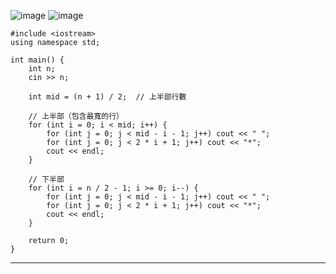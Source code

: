 ![image](https://github.com/user-attachments/assets/0c3a36e1-e447-4e1e-bf20-8ae41d8a314d)
![image](https://github.com/user-attachments/assets/90d9f0b0-acf7-440b-9a3d-4b98b6c8834d)

```
#include <iostream>
using namespace std;

int main() {
    int n;
    cin >> n;

    int mid = (n + 1) / 2;  // 上半部行數

    // 上半部（包含最寬的行）
    for (int i = 0; i < mid; i++) {
        for (int j = 0; j < mid - i - 1; j++) cout << " ";
        for (int j = 0; j < 2 * i + 1; j++) cout << "*";
        cout << endl;
    }

    // 下半部
    for (int i = n / 2 - 1; i >= 0; i--) {
        for (int j = 0; j < mid - i - 1; j++) cout << " ";
        for (int j = 0; j < 2 * i + 1; j++) cout << "*";
        cout << endl;
    }

    return 0;
}
```
----------------------------------------------------------
